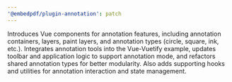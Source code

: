 ```yaml
---
'@embedpdf/plugin-annotation': patch
---
```


Introduces Vue components for annotation features, including annotation containers, layers, paint layers, and annotation types (circle, square, ink, etc.). Integrates annotation tools into the Vue-Vuetify example, updates toolbar and application logic to support annotation mode, and refactors shared annotation types for better modularity. Also adds supporting hooks and utilities for annotation interaction and state management.

